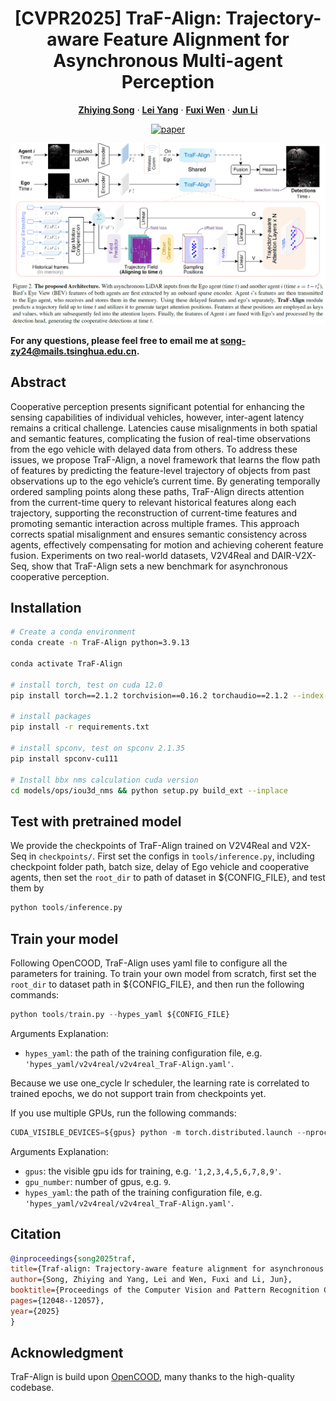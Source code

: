 <p align="center">
  <h1 align="center">[CVPR2025] TraF-Align: Trajectory-aware Feature Alignment for Asynchronous Multi-agent Perception </h1>
  <p align="center">
        <a href="https://scholar.google.cz/citations?view_op=list_works&hl=zh-CN&hl=zh-CN&user=joReSgYAAAAJ"><strong>Zhiying Song</strong></a>
    ·
    <a href="https://scholar.google.com.hk/citations?user=EUnI2nMAAAAJ&hl=zh-CN&oi=sra"><strong>Lei Yang</strong></a>
    ·
    <a href="https://scholar.google.cz/citations?user=gPsEbpgAAAAJ&hl=zh-CN"><strong>Fuxi Wen</strong></a>
    ·
    <a href=""><strong>Jun Li</strong></a>
</p>
<p align="center">
  <a href="https://arxiv.org/abs/2503.19391"><img alt="paper" src="https://img.shields.io/badge/arXiv-Paper-<COLOR>.svg"></a>
  </p>

![TraF-Align_Overview](imgs/framework.png)

**For any questions, please feel free to email me at song-zy24@mails.tsinghua.edu.cn.**

## Abstract
Cooperative perception presents significant potential for enhancing the sensing capabilities of individual vehicles, however, inter-agent latency remains a critical challenge. Latencies cause misalignments in both spatial and semantic features, complicating the fusion of real-time observations from the ego vehicle with delayed data from others. To address these issues, we propose TraF-Align, a novel framework that learns the flow path of features by predicting the feature-level trajectory of objects from past observations up to the ego vehicle’s current time. By generating temporally ordered sampling points along these paths, TraF-Align directs attention from the current-time query to relevant historical features along each trajectory, supporting the reconstruction of current-time features and promoting semantic interaction across multiple frames. This approach corrects spatial misalignment and ensures semantic consistency across agents, effectively compensating for motion and achieving coherent feature fusion. Experiments on two real-world datasets, V2V4Real and DAIR-V2X-Seq, show that TraF-Align sets a new benchmark for asynchronous cooperative perception. 

## Installation

```bash
# Create a conda environment
conda create -n TraF-Align python=3.9.13

conda activate TraF-Align

# install torch, test on cuda 12.0
pip install torch==2.1.2 torchvision==0.16.2 torchaudio==2.1.2 --index-url https://download.pytorch.org/whl/cu121

# install packages
pip install -r requirements.txt

# install spconv, test on spconv 2.1.35
pip install spconv-cu111

# Install bbx nms calculation cuda version
cd models/ops/iou3d_nms && python setup.py build_ext --inplace

```

## Test with pretrained model
We provide the checkpoints of TraF-Align trained on V2V4Real and V2X-Seq in ```checkpoints/```. First set the configs in ```tools/inference.py```, including checkpoint folder path, batch size, delay of Ego vehicle and cooperative agents, then set the ```root_dir``` to path of dataset in ${CONFIG_FILE}, and test them by  
```python
python tools/inference.py
```

## Train your model
Following OpenCOOD, TraF-Align uses yaml file to configure all the parameters for training. To train your own model
from scratch, first set the ```root_dir``` to dataset path in ${CONFIG_FILE}, and then run the following commands:

```python
python tools/train.py --hypes_yaml ${CONFIG_FILE} 
```
Arguments Explanation:
- `hypes_yaml`: the path of the training configuration file, e.g. `'hypes_yaml/v2v4real/v2v4real_TraF-Align.yaml'`.

Because we use one_cycle lr scheduler, the learning rate is correlated to trained epochs, we do not support train from checkpoints yet.

If you use multiple GPUs, run the following commands:
```python
CUDA_VISIBLE_DEVICES=${gpus} python -m torch.distributed.launch --nproc_per_node=${gpu_number} --use_env tools/train.py --hypes_yaml ${hypes_yaml}
```

Arguments Explanation:
- `gpus`: the visible gpu ids for training, e.g. `'1,2,3,4,5,6,7,8,9'`.
- `gpu_number`: number of gpus, e.g. `9`.
- `hypes_yaml`: the path of the training configuration file, e.g. `'hypes_yaml/v2v4real/v2v4real_TraF-Align.yaml'`.


## Citation
  ```bibtex
@inproceedings{song2025traf,
  title={Traf-align: Trajectory-aware feature alignment for asynchronous multi-agent perception},
  author={Song, Zhiying and Yang, Lei and Wen, Fuxi and Li, Jun},
  booktitle={Proceedings of the Computer Vision and Pattern Recognition Conference},
  pages={12048--12057},
  year={2025}
}
```

## Acknowledgment
TraF-Align is build upon [OpenCOOD](https://github.com/DerrickXuNu/OpenCOOD), many thanks to the high-quality codebase.
